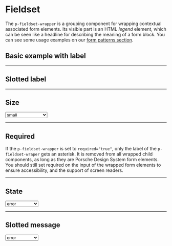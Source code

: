 # Fieldset

The `p-fieldset-wrapper` is a grouping component for wrapping contextual associated form elements. 
Its visible part is an HTML *legend* element, which can be seen like a headline for describing the meaning of a form block.
You can see some usage examples on our [form patterns section](patterns/forms/resources).

<TableOfContents></TableOfContents>

## Basic example with label

<Playground :markup="withLabelMarkup"></Playground>

--- 

## Slotted label

<Playground :markup="slottedLabelMarkup"></Playground>

---

## Size

<Playground :markup="sizeMarkup" :config="config">
  <select v-model="size">
    <option disabled>Select a label-size</option>
    <option value="small">small</option>
    <option value="medium">medium</option>
  </select>
</Playground>

--- 

## Required

If the `p-fieldset-wrapper` is set to `required="true"`, only the label of the `p-fieldset-wraper` gets an asterisk. 
It is removed from all wrapped child components, as long as they are Porsche Design System form elements.
You should still set required on the input of the wrapped form elements to ensure accessibility, and the support of screen readers.

<Playground :markup="requiredMarkup"></Playground>

--- 

## State

<Playground :markup="stateMarkup" :config="config">
  <select v-model="state">
    <option disabled>Select a state</option>
    <option value="error">error</option>
    <option value="success">success</option>
  </select>
</Playground>

--- 

## Slotted message

<Playground :markup="slottedMessageMarkup" :config="config">
  <select v-model="slottedMessage">
    <option disabled>Select a state</option>
    <option value="error">error</option>
    <option value="success">success</option>
  </select>
</Playground>

<script lang="ts">
import Vue from 'vue';
import Component from 'vue-class-component';

@Component
export default class Code extends Vue {
  config = { spacing: 'block' }; 
  size = 'small';
  state = 'error';
  slottedMessage = 'error';

  withLabelMarkup =
`<p-fieldset-wrapper label="Some legend label">
  <p-text-field-wrapper label="Some label">
    <input type="text" name="some-name" />
  </p-text-field-wrapper>
</p-fieldset-wrapper>`;

  slottedLabelMarkup =
`<p-fieldset-wrapper>
  <span slot="label">Some legend label</span>
  <p-text-field-wrapper label="Some label">
    <input type="text" name="some-name" />
  </p-text-field-wrapper>
</p-fieldset-wrapper>`;

  get sizeMarkup() {
    return `<p-fieldset-wrapper label="Some legend label" label-size=${this.size}>
  <p-text-field-wrapper label="Some label">
    <input type="text" name="some-name" />
  </p-text-field-wrapper>
</p-fieldset-wrapper>`;
   }

  requiredMarkup =
`<p-fieldset-wrapper label="Some legend label" required="true">
  <p-text-field-wrapper label="Some label">
    <input type="text" name="some-name" required />
  </p-text-field-wrapper>
</p-fieldset-wrapper>`;

  get stateMarkup() {
    const message = this.state === 'error' ? 'Some error message' : 'Some success message';
    const attr = `state="${this.state}" message="${message}"`;
    return `<p-fieldset-wrapper label="Some legend label" ${attr} class="state-markup">
  <p-text-field-wrapper label="Some label" state="${this.state}">
    <input type="text" name="some-name" />
  </p-text-field-wrapper>
  <p-checkbox-wrapper label="Some label" hide-label="false" state="${this.state}">
   <input type="checkbox" name="some-name" />
  </p-checkbox-wrapper>
  <p-checkbox-wrapper label="Some label" hide-label="false" state="${this.state}">
    <input type="checkbox" name="some-name" />
  </p-checkbox-wrapper>
</p-fieldset-wrapper>`;
  }

  get slottedMessageMarkup() {
    const content = this.slottedMessage === 'error' ? 'Some error message' : 'Some success message';
    return `<p-fieldset-wrapper label="Some legend label" state=${this.slottedMessage}>
  <p-text-field-wrapper label="Some label" state=${this.slottedMessage}>
    <input type="text" name="some-name" />
  </p-text-field-wrapper>
  <span slot="message">${content}</span>
</p-fieldset-wrapper>`;
  }
}
</script>

<style>
  .state-markup > * {
    margin-top: .5rem;
  }
</style>
